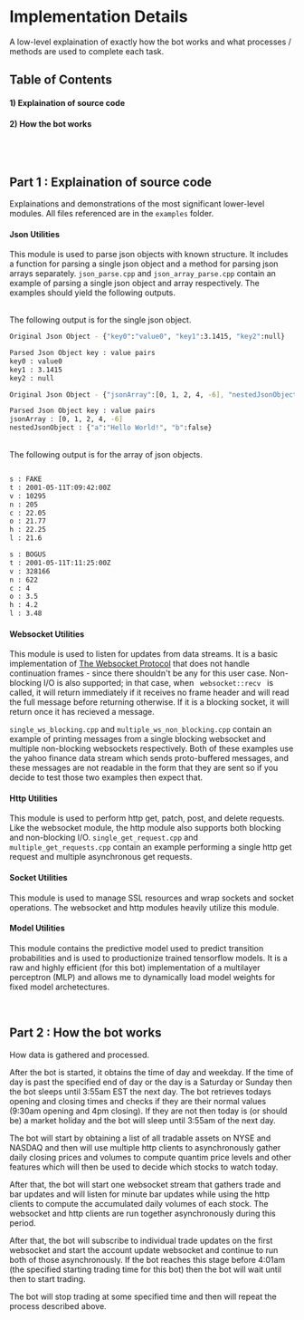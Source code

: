 # Implementation Details
A low-level explaination of exactly how the bot works and what processes / methods are used to complete each task.

## Table of Contents
#### 1) Explaination of source code
#### 2) How the bot works

<br/></br>

## Part 1 : Explaination of source code
Explainations and demonstrations of the most significant lower-level modules. All files referenced are in the <code/>examples</code> folder.

#### Json Utilities
This module is used to parse json objects with known structure. It includes a function for parsing a single json object and a method for parsing json arrays separately. <code/>json_parse.cpp</code> and <code/>json_array_parse.cpp</code> contain an example of parsing a single json object and array respectively. The examples should yield the following outputs.

<br> The following output is for the single json object.

```bash
Original Json Object - {"key0":"value0", "key1":3.1415, "key2":null}

Parsed Json Object key : value pairs
key0 : value0
key1 : 3.1415
key2 : null

Original Json Object - {"jsonArray":[0, 1, 2, 4, -6], "nestedJsonObject":{"a":"Hello World!", "b":false}}

Parsed Json Object key : value pairs
jsonArray : [0, 1, 2, 4, -6]
nestedJsonObject : {"a":"Hello World!", "b":false}
```

<br> The following output is for the array of json objects.

```bash

s : FAKE
t : 2001-05-11T:09:42:00Z
v : 10295
n : 205
c : 22.05
o : 21.77
h : 22.25
l : 21.6

s : BOGUS
t : 2001-05-11T:11:25:00Z
v : 328166
n : 622
c : 4
o : 3.5
h : 4.2
l : 3.48
```

#### Websocket Utilities
This module is used to listen for updates from data streams. It is a basic implementation of [The Websocket Protocol](https://datatracker.ietf.org/doc/html/rfc6455) that does not handle continuation frames - since there shouldn't be any for this user case. Non-blocking I/O is also supported; in that case, when <code/> websocket::recv </code> is called, it will return immediately if it receives no frame header and will read the full message before returning otherwise. If it is a blocking socket, it will return once it has recieved a message. <br>

<code/>single_ws_blocking.cpp</code> and <code/>multiple_ws_non_blocking.cpp</code> contain an example of printing messages from a single blocking websocket and multiple non-blocking websockets respectively. Both of these examples use the yahoo finance data stream which sends proto-buffered messages, and these messages are not readable in the form that they are sent so if you decide to test those two examples then expect that.

#### Http Utilities
This module is used to perform http get, patch, post, and delete requests. Like the websocket module, the http module also supports both blocking and non-blocking I/O. <code/>single_get_request.cpp</code> and <code/>multiple_get_requests.cpp</code> contain an example performing a single http get request and multiple asynchronous get requests. <br>

#### Socket Utilities
This module is used to manage SSL resources and wrap sockets and socket operations. The websocket and http modules heavily utilize this module. <br>

#### Model Utilities
This module contains the predictive model used to predict transition probabilities and is used to productionize trained tensorflow models. It is a raw and highly efficient (for this bot) implementation of a multilayer perceptron (MLP) and allows me to dynamically load model weights for fixed model archetectures. <br>

<br>

## Part 2 : How the bot works
How data is gathered and processed. <br>

After the bot is started, it obtains the time of day and weekday. If the time of day is past the specified end of day or the day is a Saturday or Sunday then the bot sleeps until 3:55am EST the next day. The bot retrieves todays opening and closing times and checks if they are their normal values (9:30am opening and 4pm closing). If they are not then today is (or should be) a market holiday and the bot will sleep until 3:55am of the next day. <br>

The bot will start by obtaining a list of all tradable assets on NYSE and NASDAQ and then will use multiple http clients to asynchronously gather daily closing prices and volumes to compute quantim price levels and other features which will then be used to decide which stocks to watch today. <br>

After that, the bot will start one websocket stream that gathers trade and bar updates and will listen for minute bar updates while using the http clients to compute the accumulated daily volumes of each stock. The websocket and http clients are run together asynchronously during this period. <br>

After that, the bot will subscribe to individual trade updates on the first websocket and start the account update websocket and continue to run both of those asynchronously. If the bot reaches this stage before 4:01am (the specified starting trading time for this bot) then the bot will wait until then to start trading. <br>

The bot will stop trading at some specified time and then will repeat the process described above.



